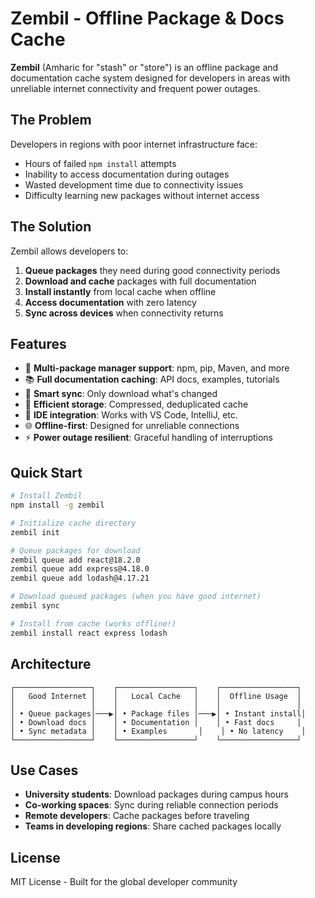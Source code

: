 # Zembil - Offline Package & Docs Cache

**Zembil** (Amharic for "stash" or "store") is an offline package and documentation cache system designed for developers in areas with unreliable internet connectivity and frequent power outages.

## The Problem

Developers in regions with poor internet infrastructure face:
- Hours of failed `npm install` attempts
- Inability to access documentation during outages
- Wasted development time due to connectivity issues
- Difficulty learning new packages without internet access

## The Solution

Zembil allows developers to:
1. **Queue packages** they need during good connectivity periods
2. **Download and cache** packages with full documentation
3. **Install instantly** from local cache when offline
4. **Access documentation** with zero latency
5. **Sync across devices** when connectivity returns

## Features

- 🚀 **Multi-package manager support**: npm, pip, Maven, and more
- 📚 **Full documentation caching**: API docs, examples, tutorials
- 🔄 **Smart sync**: Only download what's changed
- 💾 **Efficient storage**: Compressed, deduplicated cache
- 🎯 **IDE integration**: Works with VS Code, IntelliJ, etc.
- 🌐 **Offline-first**: Designed for unreliable connections
- ⚡ **Power outage resilient**: Graceful handling of interruptions

## Quick Start

```bash
# Install Zembil
npm install -g zembil

# Initialize cache directory
zembil init

# Queue packages for download
zembil queue add react@18.2.0
zembil queue add express@4.18.0
zembil queue add lodash@4.17.21

# Download queued packages (when you have good internet)
zembil sync

# Install from cache (works offline!)
zembil install react express lodash
```

## Architecture

```
┌─────────────────┐    ┌─────────────────┐    ┌─────────────────┐
│   Good Internet │    │   Local Cache   │    │  Offline Usage  │
│                 │    │                 │    │                 │
│ • Queue packages│───▶│ • Package files │───▶│ • Instant install│
│ • Download docs │    │ • Documentation │    │ • Fast docs     │
│ • Sync metadata │    │ • Examples       │    │ • No latency    │
└─────────────────┘    └─────────────────┘    └─────────────────┘
```

## Use Cases

- **University students**: Download packages during campus hours
- **Co-working spaces**: Sync during reliable connection periods  
- **Remote developers**: Cache packages before traveling
- **Teams in developing regions**: Share cached packages locally

## License

MIT License - Built for the global developer community
